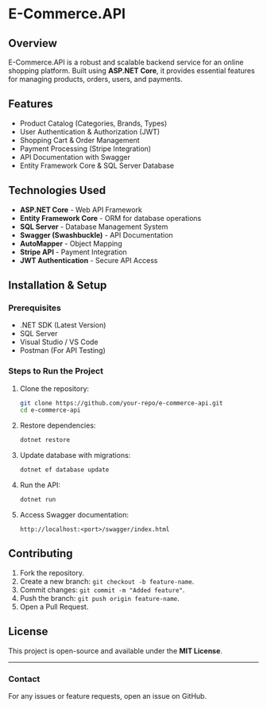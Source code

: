 # E-Commerce.API

## Overview
E-Commerce.API is a robust and scalable backend service for an online shopping platform. Built using **ASP.NET Core**, it provides essential features for managing products, orders, users, and payments.

## Features
- Product Catalog (Categories, Brands, Types)
- User Authentication & Authorization (JWT)
- Shopping Cart & Order Management
- Payment Processing (Stripe Integration)
- API Documentation with Swagger
- Entity Framework Core & SQL Server Database

## Technologies Used
- **ASP.NET Core** - Web API Framework
- **Entity Framework Core** - ORM for database operations
- **SQL Server** - Database Management System
- **Swagger (Swashbuckle)** - API Documentation
- **AutoMapper** - Object Mapping
- **Stripe API** - Payment Integration
- **JWT Authentication** - Secure API Access

## Installation & Setup
### Prerequisites
- .NET SDK (Latest Version)
- SQL Server
- Visual Studio / VS Code
- Postman (For API Testing)

### Steps to Run the Project
1. Clone the repository:
   ```sh
   git clone https://github.com/your-repo/e-commerce-api.git
   cd e-commerce-api
   ```
2. Restore dependencies:
   ```sh
   dotnet restore
   ```
3. Update database with migrations:
   ```sh
   dotnet ef database update
   ```
4. Run the API:
   ```sh
   dotnet run
   ```
5. Access Swagger documentation:
   ```
   http://localhost:<port>/swagger/index.html
   ```


## Contributing
1. Fork the repository.
2. Create a new branch: `git checkout -b feature-name`.
3. Commit changes: `git commit -m "Added feature"`.
4. Push the branch: `git push origin feature-name`.
5. Open a Pull Request.

## License
This project is open-source and available under the **MIT License**.

---
### Contact
For any issues or feature requests, open an issue on GitHub.

